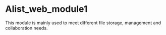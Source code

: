 # Alist_web_module1
This module is mainly used to meet different file storage, management and collaboration needs.
